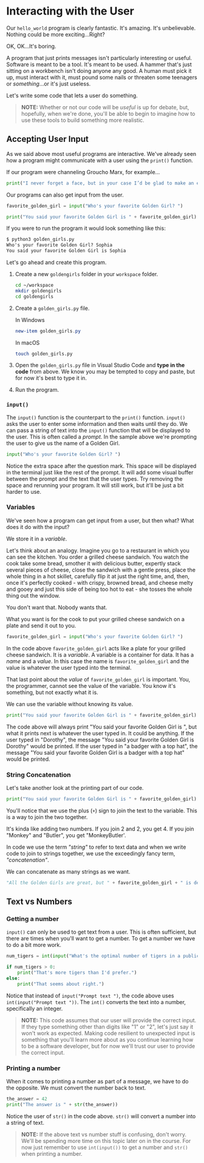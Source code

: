# Interacting with the User

Our `hello_world` program is clearly fantastic. It's amazing. It's unbelievable. Nothing could be more exciting...Right?

OK, OK...It's boring.

A program that just prints messages isn't particularly interesting or useful. Software is meant to be a tool. It's meant to be used. A hammer that's just sitting on a workbench isn't doing anyone any good. A human must pick it up, must interact with it, must pound some nails or threaten some teenagers or _something_...or it's just useless.

Let's write some code that lets a user do something.

> **NOTE:** Whether or not our code will be _useful_ is up for debate, but, hopefully, when we're done, you'll be able to begin to imagine how to use these tools to build something more realistic.

## Accepting User Input

As we said above most useful programs are interactive. We've already seen how a program might communicate with a user using the `print()` function.

If our program were channeling Groucho Marx, for example...

```python
print("I never forget a face, but in your case I’d be glad to make an exception.")
```

Our programs can also get input from the user.

```python
favorite_golden_girl = input("Who's your favorite Golden Girl? ")

print("You said your favorite Golden Girl is " + favorite_golden_girl)
```

If you were to run the program it would look something like this:

```txt
$ python3 golden_girls.py 
Who's your favorite Golden Girl? Sophia
You said your favorite Golden Girl is Sophia
```

Let's go ahead and create this program.

1. Create a new `goldengirls` folder in your `workspace` folder.

    ```sh
    cd ~/workspace
    mkdir goldengirls
    cd goldengirls
    ```

1. Create a `golden_girls.py` file.

    In Windows
    ```powershell
    new-item golden_girls.py
    ```

    In macOS
    ```sh
    touch golden_girls.py
    ```

1. Open the `golden_girls.py` file in Visual Studio Code and **type in the code** from above. We know you may be tempted to copy and paste, but for now it's best to type it in.

1. Run the program.

### `input()`

The `input()` function is the counterpart to the `print()` function. `input()` asks the user to enter some information and then waits until they do. We can pass a string of text into the `input()` function that will be displayed to the user. This is often called a _prompt_. In the sample above we're prompting the user to give us the name of a Golden Girl.

```python
input("Who's your favorite Golden Girl? ")
```

Notice the extra space after the question mark. This space will be displayed in the terminal just like the rest of the prompt. It will add some visual buffer between the prompt and the text that the user types. Try removing the space and rerunning your program. It will still work, but it'll be just a bit harder to use.

### Variables

We've seen how a program can get input from a user, but then what? What does it do with the input?

We store it in a _variable_.

Let's think about an analogy. Imagine you go to a restaurant in which you can see the kitchen. You order a grilled cheese sandwich. You watch the cook take some bread, smother it with delicious butter, expertly stack several pieces of cheese, close the sandwich with a gentle press, place the whole thing in a hot skillet, carefully flip it at just the right time, and, then, once it's perfectly cooked - with crispy, browned bread, and cheese melty and gooey and just this side of being too hot to eat - she tosses the whole thing out the window.

You don't want that. Nobody wants that.

What you want is for the cook to put your grilled cheese sandwich on a plate and send it out to you.

```python
favorite_golden_girl = input("Who's your favorite Golden Girl? ")
```

In the code above `favorite_golden_girl` acts like a plate for your grilled cheese sandwich. It is a _variable_. A variable is a container for data. It has a _name_ and a _value_. In this case the name is `favorite_golden_girl` and the value is whatever the user typed into the terminal.

That last point about the _value_ of `favorite_golden_girl` is important. You, the programmer, cannot see the value of the variable. You know it's something, but not exactly what it is.

We can use the variable without knowing its value.

```python
print("You said your favorite Golden Girl is " + favorite_golden_girl)
```

The code above will always print "You said your favorite Golden Girl is ", but what it prints next is whatever the user typed in. It could be anything. If the user typed in "Dorothy", the message "You said your favorite Golden Girl is Dorothy" would be printed. If the user typed in "a badger with a top hat", the message "You said your favorite Golden Girl is a badger with a top hat" would be printed.

### String Concatenation

Let's take another look at the printing part of our code.

```python
print("You said your favorite Golden Girl is " + favorite_golden_girl)
```

You'll notice that we use the plus (`+`) sign to join the text to the variable. This is a way to join the two together.

It's kinda like adding two numbers. If you join 2 and 2, you get 4. If you join "Monkey" and "Butler", you get "MonkeyButler'.

In code we use the term _"string"_ to refer to text data and when we write code to join to strings together, we use the exceedingly fancy term, _"concatenation"_.

We can concatenate as many strings as we want.

```python
"All the Golden Girls are great, but " + favorite_golden_girl + " is definitely the best!"
```

## Text vs Numbers

### Getting a number

`input()` can only be used to get text from a user. This is often sufficient, but there are times when you'll want to get a number. To get a number we have to do a bit more work.

```python
num_tigers = int(input("What's the optimal number of tigers in a public restroom? ")

if num_tigers > 0:
    print("That's more tigers than I'd prefer.")
else:
    print("That seems about right.")
```

Notice that instead of `input("Prompt text ")`, the code above uses `int(input("Prompt text "))`. The `int()` converts the text into a number, specifically an integer.

> **NOTE:** This code assumes that our user will provide the correct input. If they type something other than digits like "1" or "2", let's just say it won't work as expected. Making code resilient to unexpected input is something that you'll learn more about as you continue learning how to be a software developer, but for now we'll trust our user to provide the correct input.

### Printing a number

When it comes to printing a number as part of a message, we have to do the opposite. We must convert the number back to text.

```python
the_answer = 42
print("The answer is " + str(the_answer))
```

Notice the user of `str()` in the code above. `str()` will convert a number into a string of text.

> **NOTE:** If the above text vs number stuff is confusing, don't worry. We'll be spending more time on this topic later on in the course. For now just remember to use `int(input())` to get a number and `str()` when printing a number.
